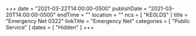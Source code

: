 +++
date = "2021-03-22T14:00:00-0500"
publishDate = "2021-03-20T14:00:00-0500"
endTime = ""
location = ""
ncs = [ "KE0LDS" ]
title = "Emergency Net 0322"
linkTitle = "Emergency Net"
categories = [ "Public Service" ]
dates = [ "Hidden" ]
+++
